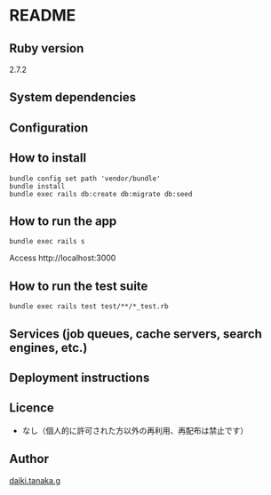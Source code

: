 # README

## Ruby version

2.7.2

## System dependencies


## Configuration


## How to install

```
bundle config set path 'vendor/bundle'
bundle install
bundle exec rails db:create db:migrate db:seed
```

## How to run the app

```
bundle exec rails s
```

Access http://localhost:3000


## How to run the test suite

```
bundle exec rails test test/**/*_test.rb
```

## Services (job queues, cache servers, search engines, etc.)


## Deployment instructions


## Licence

* なし（個人的に許可された方以外の再利用、再配布は禁止です）

## Author

[daiki.tanaka.g](https://github.com/daiki.tanaka.g)
